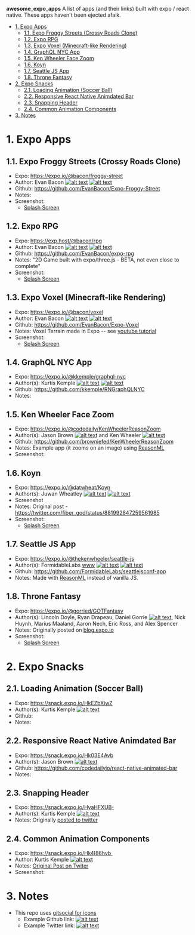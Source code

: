__awesome_expo_apps__ A list of apps (and their links) built with expo / react native.  These apps haven't been ejected afaik.

<!-- TOC -->

- [1. Expo Apps](#1-expo-apps)
    - [1.1. Expo Froggy Streets (Crossy Roads Clone)](#11-expo-froggy-streets-crossy-roads-clone)
    - [1.2. Expo RPG](#12-expo-rpg)
    - [1.3. Expo Voxel (Minecraft-like Rendering)](#13-expo-voxel-minecraft-like-rendering)
    - [1.4. GraphQL NYC App](#14-graphql-nyc-app)
    - [1.5. Ken Wheeler Face Zoom](#15-ken-wheeler-face-zoom)
    - [1.6. Koyn](#16-koyn)
    - [1.7. Seattle JS App](#17-seattle-js-app)
    - [1.8. Throne Fantasy](#18-throne-fantasy)
- [2. Expo Snacks](#2-expo-snacks)
    - [2.1. Loading Animation (Soccer Ball)](#21-loading-animation-soccer-ball)
    - [2.2. Responsive React Native Animdated Bar](#22-responsive-react-native-animdated-bar)
    - [2.3. Snapping Header](#23-snapping-header)
    - [2.4. Common Animation Components](#24-common-animation-components)
- [3. Notes](#3-notes)

<!-- /TOC -->

# 1. Expo Apps

## 1.1. Expo Froggy Streets (Crossy Roads Clone)
* Expo: https://expo.io/@bacon/froggy-street
* Author: Evan Bacon [![alt text][github]](https://github.com/EvanBacon) [![alt text][twitter]](https://twitter.com/baconbricks)
* Github: https://github.com/EvanBacon/Expo-Froggy-Street
* Notes:
* Screenshot:
    * [Splash Screen](./screenshots/froggystreets/splash.png)

## 1.2. Expo RPG
* Expo: https://exp.host/@bacon/rpg
* Author: Evan Bacon [![alt text][github]](https://github.com/EvanBacon) [![alt text][twitter]](https://twitter.com/baconbricks)
* Github: https://github.com/EvanBacon/expo-rpg
* Notes: "2D Game built with expo/three.js - BETA, not even close to complete"
* Screenshot:
    * [Splash Screen](./screenshots/exporpg/splash.png)

## 1.3. Expo Voxel (Minecraft-like Rendering)
* Expo: https://expo.io/@bacon/voxel
* Author: Evan Bacon [![alt text][github]](https://github.com/EvanBacon) [![alt text][twitter]](https://twitter.com/baconbricks)
* Github: https://github.com/EvanBacon/Expo-Voxel
* Notes: Voxel Terrain made in Expo -- see [youtube tutorial](https://www.youtube.com/watch?v=H-4t-srSSvI&feature=youtu.be)
* Screenshot:
    * [Splash Screen](./screenshots/expovoxel/splash.png)



## 1.4. GraphQL NYC App
* Expo: https://expo.io/@kkemple/graphql-nyc
* Author(s): Kurtis Kemple [![alt text][github]](https://github.com/kkemple)  [![alt text][twitter]](https://twitter.com/kurtiskemple)
* Github: https://github.com/kkemple/RNGraphQLNYC
* Notes: 


## 1.5. Ken Wheeler Face Zoom
* Expo: https://expo.io/@codedaily/KenWheelerReasonZoom
* Author(s): Jason Brown [![alt text][github]](https://github.com/browniefed) and Ken Wheeler [![alt text][twitter]](https://github.com/kenwheeler)
* Github: https://github.com/browniefed/KenWheelerReasonZoom
* Notes: Example app (it zooms on an image) using [ReasonML](https://reasonml.github.io)
* Screenshot: 


## 1.6. Koyn
* Expo: https://expo.io/@datwheat/Koyn
* Author(s): Juwan Wheatley  [![alt text][github]](https://github.com/fiber-god) [![alt text][twitter]](https://twitter.com/fiber_god)
* Screenshot
* Notes: Original post - https://twitter.com/fiber_god/status/881992847259561985
* Screenshot:
    * [Splash Screen](./screenshots/koyn/splash.png)


## 1.7. Seattle JS App
* Expo: https://expo.io/@thekenwheeler/seattle-js
* Author(s): FormidableLabs [www](https://formidable.com) [![alt text][github]](https://github.com/FormidableLabs) [![alt text][twitter]](https://twitter.com/FormidableLabs)
* Github: https://github.com/FormidableLabs/seattlejsconf-app
* Notes: Made with [ReasonML](https://reasonml.github.io) instead of vanilla JS.

## 1.8. Throne Fantasy
* Expo: https://expo.io/@gorried/GOTFantasy
* Author(s): Lincoln Doyle, Ryan Drapeau, Daniel Gorrie  [![alt text][github]](https://github.com/gorried), Nick Huynh, Marius Maaland, Aaron Nech, Eric Ross, and Alex Spencer
* Notes:  Originally posted on [blog.expo.io](https://blog.expo.io/featured-throne-fantasy-for-ios-and-android-cc40eced402f)
* Screenshot: 
    * [Splash Screen](./screenshots/thronefantasy/splash.png)



# 2. Expo Snacks

## 2.1. Loading Animation (Soccer Ball)
* Expo: https://snack.expo.io/HkEZbXiwZ
* Author(s): Kurtis Kemple [![alt text][twitter]](https://twitter.com/kurtiskemple)
* Github:
* Notes: 

## 2.2. Responsive React Native Animdated Bar
* Expo: https://snack.expo.io/Hk03E4Avb
* Author(s): Jason Brown [![alt text][twitter]](https://github.com/browniefed)
* Github: https://github.com/codedailyio/react-native-animated-bar
* Notes: 

## 2.3. Snapping Header
* Expo: https://snack.expo.io/HyaHFXUB-
* Author(s): Kurtis Kemple [![alt text][twitter]](https://twitter.com/kurtiskemple)
* Notes: Originally [posted to twitter](https://twitter.com/kurtiskemple/status/885822565373095936)

## 2.4. Common Animation Components
* Expo: https://snack.expo.io/Hk4I86hvb 
* Author: Kurtis Kemple [![alt text][twitter]](https://twitter.com/kurtiskemple)
* Notes: [Original Post on Twiter](https://twitter.com/kurtiskemple/status/896435724207181825)
* Screenshot:



[twitter]: http://i.imgur.com/wWzX9uB.png (Twitter Link)
[github]: http://i.imgur.com/9I6NRUm.png (Github Link)




# 3. Notes
* This repo uses [gitsocial for icons](https://github.com/carlsednaoui/gitsocial)
  * Example Github link: [![alt text][github]]() 
  * Example Twitter link: [![alt text][twitter]]()
